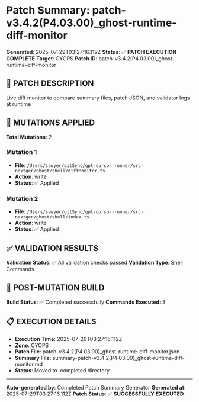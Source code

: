 # Patch Summary: patch-v3.4.2(P4.03.00)_ghost-runtime-diff-monitor

**Generated**: 2025-07-29T03:27:16.112Z
**Status**: ✅ **PATCH EXECUTION COMPLETE**
**Target**: CYOPS
**Patch ID**: patch-v3.4.2(P4.03.00)_ghost-runtime-diff-monitor

## 🎯 **PATCH DESCRIPTION**

Live diff monitor to compare summary files, patch JSON, and validator logs at runtime

## 🔧 **MUTATIONS APPLIED**

**Total Mutations**: 2

### **Mutation 1**
- **File**: `/Users/sawyer/gitSync/gpt-cursor-runner/src-nextgen/ghost/shell/diffMonitor.ts`
- **Action**: write
- **Status**: ✅ Applied

### **Mutation 2**
- **File**: `/Users/sawyer/gitSync/gpt-cursor-runner/src-nextgen/ghost/shell/index.ts`
- **Action**: write
- **Status**: ✅ Applied

## ✅ **VALIDATION RESULTS**

**Validation Status**: ✅ All validation checks passed
**Validation Type**: Shell Commands

## 🚀 **POST-MUTATION BUILD**

**Build Status**: ✅ Completed successfully
**Commands Executed**: 3

## 📋 **EXECUTION DETAILS**

- **Execution Time**: 2025-07-29T03:27:16.112Z
- **Zone**: CYOPS
- **Patch File**: patch-v3.4.2(P4.03.00)_ghost-runtime-diff-monitor.json
- **Summary File**: summary-patch-v3.4.2(P4.03.00)_ghost-runtime-diff-monitor.md
- **Status**: Moved to .completed directory

---
**Auto-generated by**: Completed Patch Summary Generator
**Generated at**: 2025-07-29T03:27:16.112Z
**Patch Status**: ✅ **SUCCESSFULLY EXECUTED**
